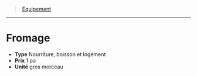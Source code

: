 ﻿---
!Equipment
Type: Nourriture, boisson et logement
Price: 1 pa
Unity: gros morceau
Id: equipment_hd.md#fromage
ParentLink: equipment_hd.md#Équipement
Name: Fromage
ParentName: Équipement
NameLevel: 1
---
> [Équipement](hd_equipment.md)

---

# Fromage

- **Type** Nourriture, boisson et logement
- **Prix** 1 pa
- **Unité** gros morceau

